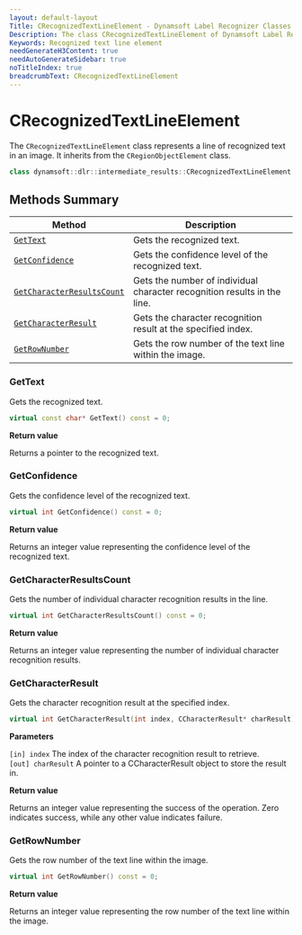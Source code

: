 ```yaml
---
layout: default-layout
Title: CRecognizedTextLineElement - Dynamsoft Label Recognizer Classes
Description: The class CRecognizedTextLineElement of Dynamsoft Label Recognizer represents a line of recognized text in an image.
Keywords: Recognized text line element
needGenerateH3Content: true
needAutoGenerateSidebar: true
noTitleIndex: true
breadcrumbText: CRecognizedTextLineElement
---
```


# CRecognizedTextLineElement

The `CRecognizedTextLineElement` class represents a line of recognized text in an image. It inherits from the `CRegionObjectElement` class.

```cpp
class dynamsoft::dlr::intermediate_results::CRecognizedTextLineElement : public CRegionObjectElement
```

## Methods Summary

| Method               | Description |
|----------------------|-------------|
| [`GetText`](#gettext) | Gets the recognized text. |
| [`GetConfidence`](#getconfidence) | Gets the confidence level of the recognized text. |
| [`GetCharacterResultsCount`](#getcharacterresultscount) | Gets the number of individual character recognition results in the line. |
| [`GetCharacterResult`](#getcharacterresult) | Gets the character recognition result at the specified index. |
| [`GetRowNumber`](#getrownumber) | Gets the row number of the text line within the image. |

### GetText

Gets the recognized text.

```cpp
virtual const char* GetText() const = 0;
```

**Return value**

Returns a pointer to the recognized text.

### GetConfidence

Gets the confidence level of the recognized text.

```cpp
virtual int GetConfidence() const = 0;
```

**Return value**

Returns an integer value representing the confidence level of the recognized text.

### GetCharacterResultsCount

Gets the number of individual character recognition results in the line.

```cpp
virtual int GetCharacterResultsCount() const = 0;
```

**Return value**

Returns an integer value representing the number of individual character recognition results.

### GetCharacterResult

Gets the character recognition result at the specified index.

```cpp
virtual int GetCharacterResult(int index, CCharacterResult* charResult) const = 0;
```

**Parameters**

`[in] index` The index of the character recognition result to retrieve.<br>
`[out] charResult` A pointer to a CCharacterResult object to store the result in.

**Return value**

Returns an integer value representing the success of the operation. Zero indicates success, while any other value indicates failure.

### GetRowNumber

Gets the row number of the text line within the image.

```cpp
virtual int GetRowNumber() const = 0;
```

**Return value**

Returns an integer value representing the row number of the text line within the image.
